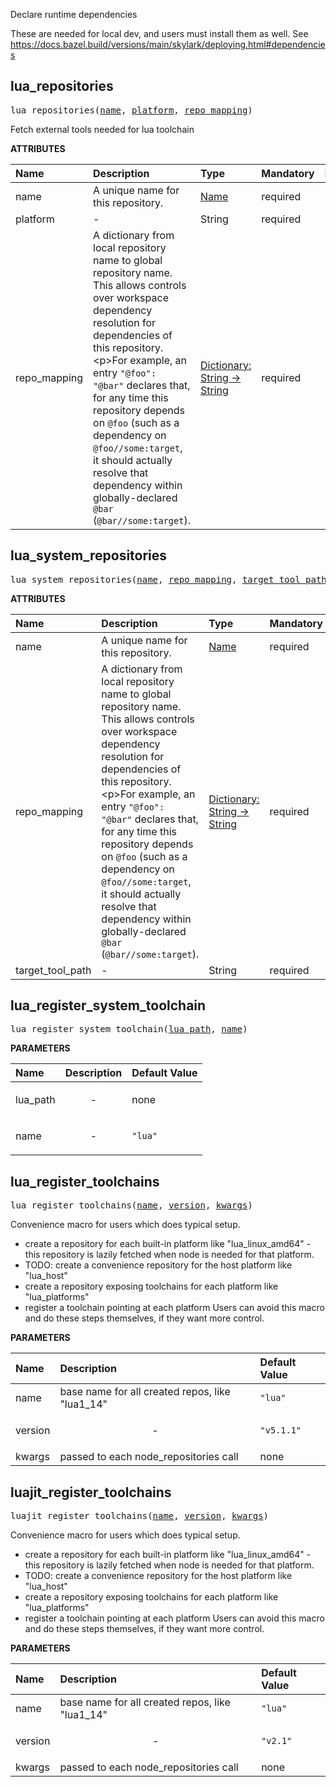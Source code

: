 <!-- Generated with Stardoc: http://skydoc.bazel.build -->

Declare runtime dependencies

These are needed for local dev, and users must install them as well.
See https://docs.bazel.build/versions/main/skylark/deploying.html#dependencies


<a id="lua_repositories"></a>

## lua_repositories

<pre>
lua_repositories(<a href="#lua_repositories-name">name</a>, <a href="#lua_repositories-platform">platform</a>, <a href="#lua_repositories-repo_mapping">repo_mapping</a>)
</pre>

Fetch external tools needed for lua toolchain

**ATTRIBUTES**


| Name  | Description | Type | Mandatory | Default |
| :------------- | :------------- | :------------- | :------------- | :------------- |
| <a id="lua_repositories-name"></a>name |  A unique name for this repository.   | <a href="https://bazel.build/concepts/labels#target-names">Name</a> | required |  |
| <a id="lua_repositories-platform"></a>platform |  -   | String | required |  |
| <a id="lua_repositories-repo_mapping"></a>repo_mapping |  A dictionary from local repository name to global repository name. This allows controls over workspace dependency resolution for dependencies of this repository.&lt;p&gt;For example, an entry <code>"@foo": "@bar"</code> declares that, for any time this repository depends on <code>@foo</code> (such as a dependency on <code>@foo//some:target</code>, it should actually resolve that dependency within globally-declared <code>@bar</code> (<code>@bar//some:target</code>).   | <a href="https://bazel.build/rules/lib/dict">Dictionary: String -> String</a> | required |  |


<a id="lua_system_repositories"></a>

## lua_system_repositories

<pre>
lua_system_repositories(<a href="#lua_system_repositories-name">name</a>, <a href="#lua_system_repositories-repo_mapping">repo_mapping</a>, <a href="#lua_system_repositories-target_tool_path">target_tool_path</a>)
</pre>



**ATTRIBUTES**


| Name  | Description | Type | Mandatory | Default |
| :------------- | :------------- | :------------- | :------------- | :------------- |
| <a id="lua_system_repositories-name"></a>name |  A unique name for this repository.   | <a href="https://bazel.build/concepts/labels#target-names">Name</a> | required |  |
| <a id="lua_system_repositories-repo_mapping"></a>repo_mapping |  A dictionary from local repository name to global repository name. This allows controls over workspace dependency resolution for dependencies of this repository.&lt;p&gt;For example, an entry <code>"@foo": "@bar"</code> declares that, for any time this repository depends on <code>@foo</code> (such as a dependency on <code>@foo//some:target</code>, it should actually resolve that dependency within globally-declared <code>@bar</code> (<code>@bar//some:target</code>).   | <a href="https://bazel.build/rules/lib/dict">Dictionary: String -> String</a> | required |  |
| <a id="lua_system_repositories-target_tool_path"></a>target_tool_path |  -   | String | required |  |


<a id="lua_register_system_toolchain"></a>

## lua_register_system_toolchain

<pre>
lua_register_system_toolchain(<a href="#lua_register_system_toolchain-lua_path">lua_path</a>, <a href="#lua_register_system_toolchain-name">name</a>)
</pre>



**PARAMETERS**


| Name  | Description | Default Value |
| :------------- | :------------- | :------------- |
| <a id="lua_register_system_toolchain-lua_path"></a>lua_path |  <p align="center"> - </p>   |  none |
| <a id="lua_register_system_toolchain-name"></a>name |  <p align="center"> - </p>   |  <code>"lua"</code> |


<a id="lua_register_toolchains"></a>

## lua_register_toolchains

<pre>
lua_register_toolchains(<a href="#lua_register_toolchains-name">name</a>, <a href="#lua_register_toolchains-version">version</a>, <a href="#lua_register_toolchains-kwargs">kwargs</a>)
</pre>

Convenience macro for users which does typical setup.

- create a repository for each built-in platform like "lua_linux_amd64" -
  this repository is lazily fetched when node is needed for that platform.
- TODO: create a convenience repository for the host platform like "lua_host"
- create a repository exposing toolchains for each platform like "lua_platforms"
- register a toolchain pointing at each platform
Users can avoid this macro and do these steps themselves, if they want more control.


**PARAMETERS**


| Name  | Description | Default Value |
| :------------- | :------------- | :------------- |
| <a id="lua_register_toolchains-name"></a>name |  base name for all created repos, like "lua1_14"   |  <code>"lua"</code> |
| <a id="lua_register_toolchains-version"></a>version |  <p align="center"> - </p>   |  <code>"v5.1.1"</code> |
| <a id="lua_register_toolchains-kwargs"></a>kwargs |  passed to each node_repositories call   |  none |


<a id="luajit_register_toolchains"></a>

## luajit_register_toolchains

<pre>
luajit_register_toolchains(<a href="#luajit_register_toolchains-name">name</a>, <a href="#luajit_register_toolchains-version">version</a>, <a href="#luajit_register_toolchains-kwargs">kwargs</a>)
</pre>

Convenience macro for users which does typical setup.

- create a repository for each built-in platform like "lua_linux_amd64" -
  this repository is lazily fetched when node is needed for that platform.
- TODO: create a convenience repository for the host platform like "lua_host"
- create a repository exposing toolchains for each platform like "lua_platforms"
- register a toolchain pointing at each platform
Users can avoid this macro and do these steps themselves, if they want more control.


**PARAMETERS**


| Name  | Description | Default Value |
| :------------- | :------------- | :------------- |
| <a id="luajit_register_toolchains-name"></a>name |  base name for all created repos, like "lua1_14"   |  <code>"lua"</code> |
| <a id="luajit_register_toolchains-version"></a>version |  <p align="center"> - </p>   |  <code>"v2.1"</code> |
| <a id="luajit_register_toolchains-kwargs"></a>kwargs |  passed to each node_repositories call   |  none |


